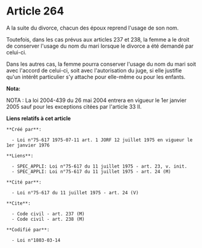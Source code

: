 # Article 264

A la suite du divorce, chacun des époux reprend l'usage de son nom.

Toutefois, dans les cas prévus aux articles 237 et 238, la femme a le droit de conserver l'usage du nom du mari lorsque le
divorce a été demandé par celui-ci.

Dans les autres cas, la femme pourra conserver l'usage du nom du mari soit avec l'accord de celui-ci, soit avec
l'autorisation du juge, si elle justifie qu'un intérêt particulier s'y attache pour elle-même ou pour les enfants.

**Nota:**

NOTA : La loi 2004-439 du 26 mai 2004 entrera en vigueur le 1er janvier 2005 sauf pour les exceptions citées par l'article 33
II.

**Liens relatifs à cet article**

	**Créé par**:

	  - Loi n°75-617 1975-07-11 art. 1 JORF 12 juillet 1975 en vigueur le 1er janvier 1976

	**Liens**:

	  - SPEC_APPLI: Loi n°75-617 du 11 juillet 1975 - art. 23, v. init.
	  - SPEC_APPLI: Loi n°75-617 du 11 juillet 1975 - art. 24 (M)

	**Cité par**:

	  - Loi n°75-617 du 11 juillet 1975 - art. 24 (V)

	**Cite**:

	  - Code civil - art. 237 (M)
	  - Code civil - art. 238 (M)

	**Codifié par**:

	  - Loi n°1803-03-14
